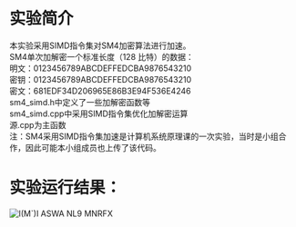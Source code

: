 实验简介
=====

本实验采用SIMD指令集对SM4加密算法进行加速。  
SM4单次加解密一个标准长度（128 比特）的数据：  
明文：0123456789ABCDEFFEDCBA9876543210  
密钥：0123456789ABCDEFFEDCBA9876543210  
密文：681EDF34D206965E86B3E94F536E4246  
sm4_simd.h中定义了一些加解密函数等  
sm4_simd.cpp中采用SIMD指令集优化加解密运算  
源.cpp为主函数  
注：SM4采用SIMD指令集加速是计算机系统原理课的一次实验，当时是小组合作，因此可能本小组成员也上传了该代码。  

实验运行结果：
===
![I(M`)I AS$WA NL9 MN$RFX](https://user-images.githubusercontent.com/109579171/181450040-f9fc0cf5-bac0-454f-b55a-e5646331dcdb.png)

